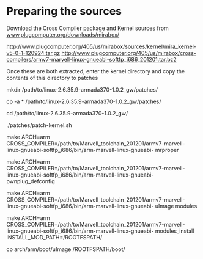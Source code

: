 Preparing the sources
=====================

Download the Cross Compiler package and Kernel sources from
www.plugcomputer.org/downloads/mirabox/

http://www.plugcomputer.org/405/us/mirabox/sources/kernel/mira_kernel-v5-0-1-120924.tar.gz
http://www.plugcomputer.org/405/us/mirabox/cross-compilers/armv7-marvell-linux-gnueabi-softfp_i686_201201.tar.bz2

Once these are both extracted, enter the kernel directory and copy the contents
of this directory to patches

mkdir /path/to/linux-2.6.35.9-armada370-1.0.2_gw/patches/

cp -a * /path/to/linux-2.6.35.9-armada370-1.0.2_gw/patches/

cd /path/to/linux-2.6.35.9-armada370-1.0.2_gw/

./patches/patch-kernel.sh

make ARCH=arm CROSS_COMPILER=/path/to/Marvell_toolchain_201201/armv7-marvell-linux-gnueabi-softfp_i686/bin/arm-marvell-linux-gnueabi- mrproper

make ARCH=arm CROSS_COMPILER=/path/to/Marvell_toolchain_201201/armv7-marvell-linux-gnueabi-softfp_i686/bin/arm-marvell-linux-gnueabi- pwnplug_defconfig

make ARCH=arm CROSS_COMPILER=/path/to/Marvell_toolchain_201201/armv7-marvell-linux-gnueabi-softfp_i686/bin/arm-marvell-linux-gnueabi- uImage modules



make ARCH=arm CROSS_COMPILER=/path/to/Marvell_toolchain_201201/armv7-marvell-linux-gnueabi-softfp_i686/bin/arm-marvell-linux-gnueabi- modules_install INSTALL_MOD_PATH=/ROOTFSPATH/

cp arch/arm/boot/uImage /ROOTFSPATH/boot/
